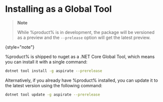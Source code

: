 # Installing as a Global Tool

> **Note**
>
> While %product% is in development, the package will be versioned as a preview and the `--prelease` option will get the latest preview.
>
{style="note"}

%product% is shipped to nuget as a .NET Core Global Tool, which means you can install it with a single command:

```bash
dotnet tool install -g aspirate --prerelease
```

Alternatively, if you already have %product% installed, you can update it to the latest version using the following command:

```bash
dotnet tool update -g aspirate --prerelease
```